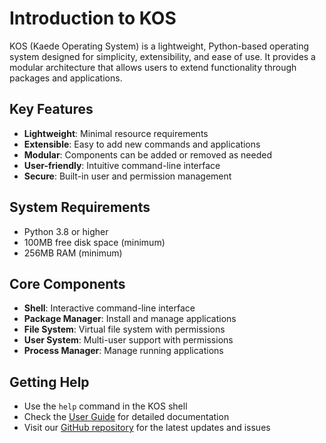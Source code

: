 # Introduction to KOS

KOS (Kaede Operating System) is a lightweight, Python-based operating system designed for simplicity, extensibility, and ease of use. It provides a modular architecture that allows users to extend functionality through packages and applications.

## Key Features

- **Lightweight**: Minimal resource requirements
- **Extensible**: Easy to add new commands and applications
- **Modular**: Components can be added or removed as needed
- **User-friendly**: Intuitive command-line interface
- **Secure**: Built-in user and permission management

## System Requirements

- Python 3.8 or higher
- 100MB free disk space (minimum)
- 256MB RAM (minimum)

## Core Components

- **Shell**: Interactive command-line interface
- **Package Manager**: Install and manage applications
- **File System**: Virtual file system with permissions
- **User System**: Multi-user support with permissions
- **Process Manager**: Manage running applications

## Getting Help

- Use the `help` command in the KOS shell
- Check the [User Guide](../user-guide/README.md) for detailed documentation
- Visit our [GitHub repository](https://github.com/DarsheeeGamer/KOS) for the latest updates and issues
